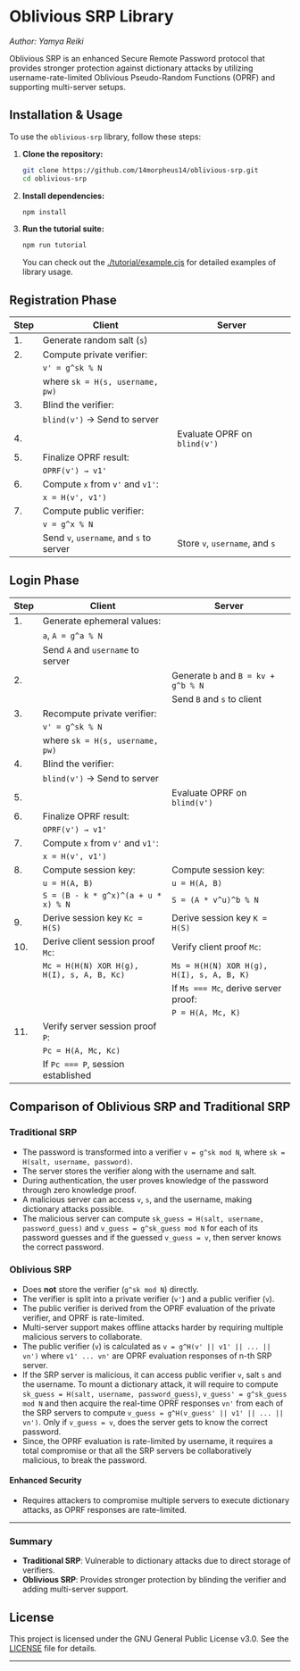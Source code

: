 # Oblivious SRP Library
*Author: Yamya Reiki*

Oblivious SRP is an enhanced Secure Remote Password protocol that provides stronger protection against dictionary attacks by utilizing username-rate-limited Oblivious Pseudo-Random Functions (OPRF) and supporting multi-server setups.

## Installation & Usage

To use the `oblivious-srp` library, follow these steps:

1. **Clone the repository:**

   ```bash
   git clone https://github.com/14morpheus14/oblivious-srp.git
   cd oblivious-srp
   ```

2. **Install dependencies:**

   ```bash
   npm install
   ```

3. **Run the tutorial suite:**

   ```bash
   npm run tutorial
   ```

   You can check out the [./tutorial/example.cjs](./tutorial/example.cjs) for detailed examples of library usage.

## Registration Phase

| **Step**                              | **Client**                                    | **Server**                           |
|---------------------------------------|-----------------------------------------------|--------------------------------------|
| 1.                                    | Generate random salt (`s`)                    |                                      |
| 2.                                    | Compute private verifier:                     |                                      |
|                                        | `v' = g^sk % N`                               |                                      |
|                                        | where `sk = H(s, username, pw)`               |                                      |
| 3.                                    | Blind the verifier:                           |                                      |
|                                        | `blind(v')` → Send to server                  |                                      |
| 4.                                    |                                               | Evaluate OPRF on `blind(v')`         |
| 5.                                    | Finalize OPRF result:                         |                                      |
|                                        | `OPRF(v') → v1'`                              |                                     |
| 6.                                    | Compute `x` from `v'` and `v1'`:              |                                      |
|                                       | `x = H(v', v1')`                            |                                      |
| 7.                                    | Compute public verifier:                      |                                      |
|                                        | `v = g^x % N`                                 |                                      |
|                                        | Send `v`, `username`, and `s` to server       | Store `v`, `username`, and `s`       |

## Login Phase

| **Step**                              | **Client**                                    | **Server**                           |
|---------------------------------------|-----------------------------------------------|--------------------------------------|
| 1.                                    | Generate ephemeral values:                    |                                      |
|                                        | `a`, `A = g^a % N`                            |                                      |
|                                        | Send `A` and `username` to server             |                                      |
| 2.                                    |                                               | Generate `b` and `B = kv + g^b % N` |
|                                        |                                               | Send `B` and `s` to client           |
| 3.                                    | Recompute private verifier:                   |                                      |
|                                        | `v' = g^sk % N`                               |                                      |
|                                        | where `sk = H(s, username, pw)`               |                                      |
| 4.                                    | Blind the verifier:                           |                                      |
|                                        | `blind(v')` → Send to server                  |                                      |
| 5.                                    |                                               | Evaluate OPRF on `blind(v')`         |
| 6.                                    | Finalize OPRF result:                         |                                      |
|                                        | `OPRF(v') → v1'`                              |                                      |
| 7.                                    | Compute `x` from `v'` and `v1'`:              |                                      |
|                                        | `x = H(v', v1')`                            |                                      |
| 8.                                    | Compute session key:                          | Compute session key:                |
|                                        | `u = H(A, B)`                               | `u = H(A, B)`                      |
|                                        | `S = (B - k * g^x)^(a + u * x) % N`           | `S = (A * v^u)^b % N`                |
| 9.                                    | Derive session key `Kc = H(S)`                | Derive session key `K = H(S)`        |
| 10.                                   | Derive client session proof `Mc`:             | Verify client proof `Mc`:            |
|                                        | `Mc = H(H(N) XOR H(g), H(I), s, A, B, Kc)`    | `Ms = H(H(N) XOR H(g), H(I), s, A, B, K)` |
|                                        |                                               | If `Ms === Mc`, derive server proof: |
|                                        |                                               | `P = H(A, Mc, K)`                    |
| 11.                                   | Verify server session proof `P`:             |                                      |
|                                        | `Pc = H(A, Mc, Kc)`                           |                                      |
|                                        | If `Pc === P`, session established            |                                      |

## Comparison of Oblivious SRP and Traditional SRP

### Traditional SRP

- The password is transformed into a verifier `v = g^sk mod N`, where `sk = H(salt, username, password)`.
- The server stores the verifier along with the username and salt.
- During authentication, the user proves knowledge of the password through zero knowledge proof.
- A malicious server can access `v`, `s`, and the username, making dictionary attacks possible.
- The malicious server can compute `sk_guess = H(salt, username, password_guess)` and `v_guess = g^sk_guess mod N` for each of its password guesses and if the guessed `v_guess = v`, then server knows the correct password. 

### Oblivious SRP

- Does **not** store the verifier (`g^sk mod N`) directly.
- The verifier is split into a private verifier (`v'`) and a public verifier (`v`). 
- The public verifier is derived from the OPRF evaluation of the private verifier, and OPRF is rate-limited.
- Multi-server support makes offline attacks harder by requiring multiple malicious servers to collaborate.
- The public verifier (`v`) is calculated as `v = g^H(v' || v1' || ... || vn')` where `v1' ... vn'` are OPRF evaluation responses of n-th SRP server.
- If the SRP server is malicious, it can access public verifier `v`, salt `s` and the username. To mount a dictionary attack, it will require to compute `sk_guess = H(salt, username, password_guess)`, `v_guess' = g^sk_guess mod N` and then acquire the real-time OPRF responses `vn'` from each of the SRP servers to compute `v_guess = g^H(v_guess' || v1' || ... || vn')`. Only if `v_guess = v`, does the server gets to know the correct password.
- Since, the OPRF evaluation is rate-limited by username, it requires a total compromise or that all the SRP servers be collaboratively malicious, to break the password.
  
#### Enhanced Security

- Requires attackers to compromise multiple servers to execute dictionary attacks, as OPRF responses are rate-limited.

---

### Summary

- **Traditional SRP**: Vulnerable to dictionary attacks due to direct storage of verifiers.
- **Oblivious SRP**: Provides stronger protection by blinding the verifier and adding multi-server support.

## License

This project is licensed under the GNU General Public License v3.0. See the [LICENSE](./LICENSE) file for details.

---
